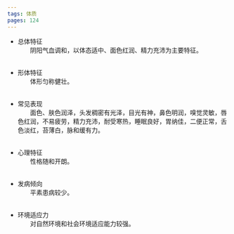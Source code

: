 ```yaml
---
tags: 体质
pages: 124
---
```

+ 总体特征<br>
	&emsp;&emsp;阴阳气血调和，以体态适中、面色红润、精力充沛为主要特征。<br></br>
	
+ 形体特征<br>
	&emsp;&emsp;体形匀称健壮。<br></br>
	
+ 常见表现<br>
	&emsp;&emsp;面色、肤色润泽，头发稠密有光泽，目光有神，鼻色明润，嗅觉灵敏，唇色红润，不易疲劳，精力充沛，耐受寒热，睡眠良好，胃纳佳，二便正常，舌色淡红，苔薄白，脉和缓有力。<br></br>
	
+ 心理特征<br>
	&emsp;&emsp;性格随和开朗。<br></br>
	
+ 发病倾向<br>
	&emsp;&emsp;平素患病较少。<br></br>
	
+ 环境适应力<br>
	&emsp;&emsp;对自然环境和社会环境适应能力较强。